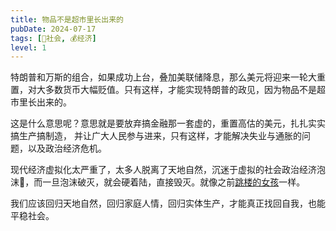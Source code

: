 ```yaml
---
title: 物品不是超市里长出来的
pubDate: 2024-07-17
tags: [👫社会, 💰经济]
level: 1
---
```


特朗普和万斯的组合，如果成功上台，叠加美联储降息，那么美元将迎来一轮大重置，对大多数货币大幅贬值。只有这样，才能实现特朗普的政见，因为物品不是超市里长出来的。

这是什么意思呢？意思就是要放弃搞金融那一套虚的，重置高估的美元，扎扎实实搞生产搞制造， 并让广大人民参与进来，只有这样，才能解决失业与通胀的问题，以及政治经济危机。

现代经济虚拟化太严重了，太多人脱离了天地自然，沉迷于虚拟的社会政治经济泡沫🫧，而一旦泡沫破灭，就会硬着陆，直接毁灭。就像之前[跳楼的女孩]一样。

我们应该回归天地自然，回归家庭人情，回归实体生产，才能真正找回自我，也能平稳社会。

[跳楼的女孩]: https://www.zhihu.com/question/660619068
